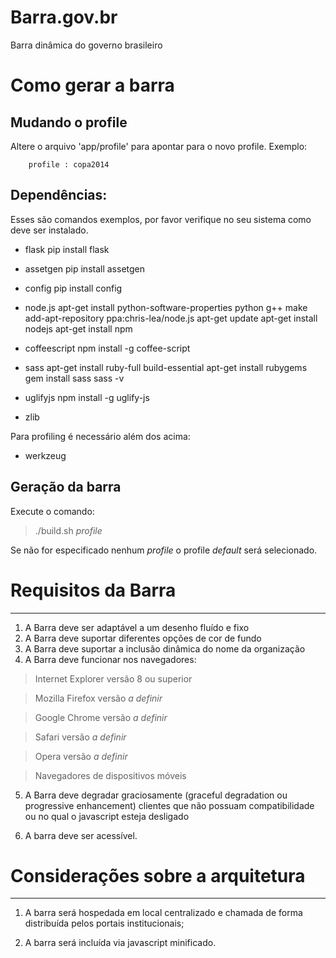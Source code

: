 # Barra.gov.br


Barra dinâmica do governo brasileiro


# Como gerar a barra


## Mudando o profile

Altere o arquivo 'app/profile' para apontar para o novo profile. Exemplo:

		profile : copa2014

## Dependências:

Esses são comandos exemplos, por favor verifique no seu sistema como deve ser instalado.

 * flask
		pip install flask
 * assetgen
		pip install assetgen

 * config
		pip install config

 * node.js
		apt-get install python-software-properties python g++ make
		add-apt-repository ppa:chris-lea/node.js
		apt-get update
		apt-get install nodejs
		apt-get install npm

 * coffeescript 
		npm install -g coffee-script

 * sass
		apt-get install ruby-full build-essential
		apt-get install rubygems
		gem install sass
		sass -v

 * uglifyjs
		npm install -g uglify-js

 * zlib


Para profiling é necessário além dos acima:

   * werkzeug
  
 
## Geração da barra

Execute o comando:

>    ./build.sh _profile_

Se não for especificado nenhum _profile_ o profile _default_ será selecionado.


# Requisitos da Barra
----

1. A Barra deve ser adaptável a um desenho fluído e fixo
2. A Barra deve suportar diferentes opções de cor de fundo
3. A Barra deve suportar a inclusão dinâmica do nome da organização
4. A Barra deve funcionar nos navegadores: 
>Internet Explorer versão 8 ou superior

>Mozilla Firefox versão _a definir_

>Google Chrome versão _a definir_
	
>Safari versão _a definir_

>Opera versão _a definir_

>Navegadores de dispositivos móveis

5. A Barra deve degradar graciosamente (graceful degradation ou progressive enhancement) clientes que não possuam compatibilidade ou no qual o javascript esteja desligado

6. A barra deve ser acessível.

# Considerações sobre a arquitetura
-----

1. A barra será hospedada em local centralizado e chamada de forma distribuída pelos portais institucionais;

2. A barra será incluída via javascript minificado.

